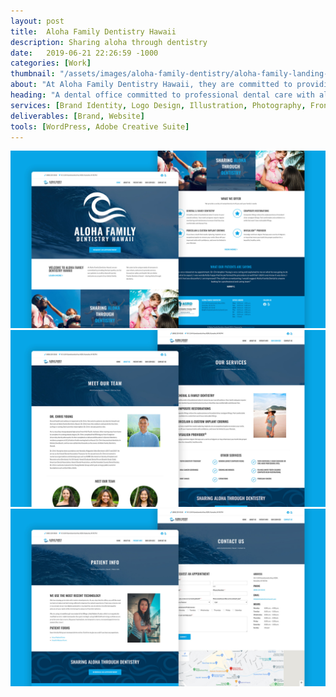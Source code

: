 ```yaml
---
layout: post
title:  Aloha Family Dentistry Hawaii
description: Sharing aloha through dentistry
date:   2019-06-21 22:26:59 -1000
categories: [Work]
thumbnail: "/assets/images/aloha-family-dentistry/aloha-family-landing-page.jpg"
about: "At Aloha Family Dentistry Hawaii, they are committed to providing the best quality care for our patients in an office that will warmly welcome you as part of our dental family."
heading: "A dental office committed to professional dental care with aloha."
services: [Brand Identity, Logo Design, Illustration, Photography, Front-end Development]
deliverables: [Brand, Website]
tools: [WordPress, Adobe Creative Suite]
---
```

<img alt="Aloha Family Dentistry - Land Page" src="/assets/images/aloha-family-dentistry/aloha-family-landing-page.jpg">
<img alt="Aloha Family Dentistry - Meet Our Team" src="/assets/images/aloha-family-dentistry/aloha-family-meet-our-team-page.jpg">
<img alt="Aloha Family Dentistry - Patient Info Page" src="/assets/images/aloha-family-dentistry/aloha-family-patient-info-page.jpg">